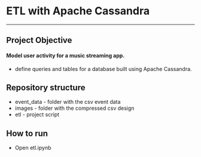 # ETL with Apache Cassandra
-------

## Project Objective
#### Model user activity for a music streaming app.
* define queries and tables for a database built using Apache Cassandra.


## Repository structure
* event_data - folder with the csv event data
* images - folder with the compressed csv design
* etl - project script

## How to run
* Open etl.ipynb
